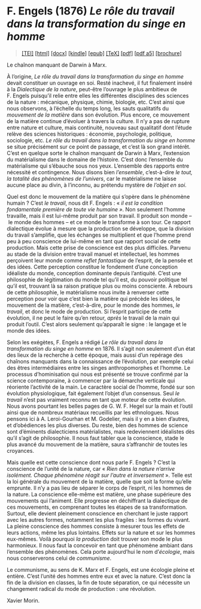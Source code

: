 # F. Engels (1876)  <em>Le rôle du travail dans la transformation du singe en homme</em> 

>  <a target="_blank" title="Source XML/TEI" class="mime48 tei" href="https://hurlus.github.io/tei/engels1876_singe.xml">[TEI]</a>  <a target="_blank" title="HTML une page" class="mime48 html" href="https://hurlus.github.io/engels1876_singe/engels1876_singe.html">[html]</a>  <a target="_blank" title="Bureautique (LibreOffice, MS.Word)" class="mime48 docx" href="https://hurlus.github.io/engels1876_singe/engels1876_singe.docx">[docx]</a>  <a target="_blank" title="Amazon.kindle" class="mime48 mobi" href="https://hurlus.github.io/engels1876_singe/engels1876_singe.mobi">[kindle]</a>  <a target="_blank" title="EPUB, pour liseuses et téléphones" class="mime48 epub" href="https://hurlus.github.io/engels1876_singe/engels1876_singe.epub">[epub]</a>  <a target="_blank" title="LaTeX" class="mime48 tex" href="https://hurlus.github.io/engels1876_singe/engels1876_singe.tex">[TeX]</a>  <a target="_blank" title="PDF à imprimer, A4 2 colonnes" class="mime48 pdf" href="https://hurlus.github.io/engels1876_singe/engels1876_singe.pdf">[pdf]</a>  <a target="_blank" title="PDF à lire, A5 une colonne" class="mime48 a5" href="https://hurlus.github.io/engels1876_singe/engels1876_singe_a5.pdf">[pdf a5]</a>  <a target="_blank" title="Brochure à agrafer, pdf imposé pour imprimante recto/verso" class="mime48 brochure" href="https://hurlus.github.io/engels1876_singe/engels1876_singe_brochure.pdf">[brochure]</a> 



<article xmlns="http://www.w3.org/1999/xhtml">
  <p class="label">Le chaînon manquant de Darwin à Marx.</p>
  <p class="p noindent">À l’origine, <em>Le rôle du travail dans la transformation du singe en homme</em> devait constituer un ouvrage en soi. Resté inachevé, il fut finalement inséré à la <em>Dialectique de la nature</em>, peut-être l’ouvrage le plus ambitieux de F. Engels puisqu’il relie entre elles les différentes disciplines des sciences de la nature : mécanique, physique, chimie, biologie, etc. C’est ainsi que nous observons, à l’échelle du temps long, les sauts qualitatifs du <em>mouvement de la matière</em> dans son évolution. Plus encore, ce mouvement de la matière continue d’évoluer à travers la culture. Il n’y a pas de rupture entre nature et culture, mais continuité, nouveau saut qualitatif dont l’étude relève des sciences historiques : économie, psychologie, politique, sociologie, etc. <em>Le rôle du travail dans la transformation du singe en homme</em> se situe précisément sur ce point de passage, et c’est là son grand intérêt. C’est en quelque sorte le chaînon manquant de Darwin à Marx, l’extension du matérialisme dans le domaine de l’histoire. C’est donc l’ensemble du matérialisme qui s’ébauche sous nos yeux. L’ensemble des rapports entre nécessité et contingence. Nous disons bien <em>l’ensemble</em>, c’est-à-dire <em>le tout, la totalité des phénomènes de l’univers</em>, car le matérialisme ne laisse aucune place au divin, à l’inconnu, au prétendu mystère de <em>l’objet en soi</em>.</p>
  <p class="p">Quel est donc le mouvement de la matière qui s’opère dans le phénomène humain ? C’est <em>le travail</em>, nous dit F. Engels : « <em>il est la condition fondamentale première de toute vie humaine »</em>. Non seulement l’homme travaille, mais il est lui-même produit par son travail. Il produit son monde – le monde des hommes – et ce monde le transforme à son tour. Ce rapport dialectique évolue à mesure que la production se développe, que la division du travail s’amplifie, que les échanges se multiplient et que l’homme prend peu à peu conscience de lui-même en tant que rapport social de cette production. Mais cette prise de conscience est des plus difficiles. Parvenu au stade de la division entre travail manuel et intellectuel, les hommes perçoivent leur monde comme <em>reflet fantastique</em> de l’esprit, de la pensée et des idées. Cette perception constitue le fondement d’une conception idéaliste du monde, conception dominante depuis l’antiquité. C’est une philosophie de légitimation du monde tel qu’il est, du pouvoir politique tel qu’il est, trouvant là sa raison pratique plus ou moins consciente. À rebours de cette philosophie, le matérialisme nous invite à renverser cette perception pour voir que c’est bien la matière qui précède les idées, le mouvement de la matière, c’est-à-dire, pour le monde des hommes, <em>le travail</em>, et donc le mode de production. Si l’esprit participe de cette évolution, il ne peut le faire qu’en retour, <em>après</em> le travail de la main qui produit l’outil. C’est alors seulement qu’apparaît le signe : le langage et le monde des idées.</p>
  <p class="p">Selon les exégètes, F. Engels a rédigé <em>Le rôle du travail dans la transformation du singe en homme</em> en 1876. Il s’agit non seulement d’un état des lieux de la recherche à cette époque, mais aussi d’un repérage des chaînons manquants dans la connaissance de l’évolution, par exemple celui des êtres intermédiaires entre les singes anthropomorphes et l’homme. Le processus d’hominisation qui nous est présenté se trouve confirmé par la science contemporaine, à commencer par la démarche verticale qui réoriente l’activité de la main. Le caractère social de l’homme, fondé sur son évolution physiologique, fait également l’objet d’un consensus. Seul <em>le travail</em> n’est pas vraiment reconnu en tant que moteur de cette évolution. Nous avons pourtant les belles pages de G. W. F. Hegel sur la main et l’outil ainsi que de nombreux matériaux recueillis par les ethnologues. Nous pensons ici à A. Leroi-Gourhan et M. Godelier, mais il y en a bien d’autres, et d’obédiences les plus diverses. Du reste, bien des hommes de science sont d’éminents dialecticiens matérialistes, mais redeviennent idéalistes dès qu’il s’agit de philosophie. Il nous faut tabler que la conscience, stade le plus avancé du mouvement de la matière, saura s’affranchir de toutes les croyances.</p>
  <p class="p">Mais quelle est cette conscience dont nous parle F. Engels ? C’est la conscience de l’unité de la nature, car « <em>Rien dans la nature n’arrive isolément. Chaque phénomène réagit sur l’autre et inversement</em> ». Telle est la loi générale du mouvement de la matière, quelle que soit la forme qu’elle emprunte. Il n’y a pas lieu de séparer le corps de l’esprit, ni les hommes de la nature. La conscience elle-même est matière, une phase supérieure des mouvements qui l’animent. Elle progresse en déchiffrant la dialectique de ces mouvements, en comprenant toutes les étapes de sa transformation. Surtout, elle devient pleinement conscience en cherchant le juste rapport avec les autres formes, notamment les plus fragiles : les formes du vivant. La pleine conscience des hommes consiste à mesurer tous les effets de leurs actions, même les plus lointains. Effets sur la nature et sur les hommes eux-mêmes. Voilà pourquoi <em>la production</em> doit trouver son mode le plus harmonieux. Il nous faut la concevoir en tant que phénomène ambiant dans l’ensemble des phénomènes. Cela porte aujourd’hui le nom d’<em>écologie</em>, mais nous conserverons celui de <em>communisme</em>.</p>
  <p class="p">Le communisme, au sens de K. Marx et F. Engels, est une écologie pleine et entière. C’est l’unité des hommes entre eux et avec la nature. C’est donc la fin de la division en classes, la fin de toute séparation, ce qui nécessite un changement radical du mode de production : une révolution.</p>
  <p class="p noindent right">Xavier Morin.</p>
  <br class="space "/>
  <section class="footnotes"/>
</article>
